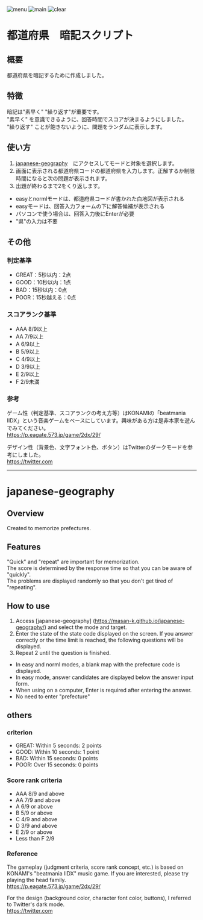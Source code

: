 ![menu](https://masan-k.github.io/japanese-geography/img/demo_menu.png "menu")
![main](https://masan-k.github.io/japanese-geography/img/demo_main.png "main")
![clear](https://masan-k.github.io/japanese-geography/img/demo_clear.png "clear")

# 都道府県　暗記スクリプト

## 概要
都道府県を暗記するために作成しました。

## 特徴
暗記は"素早く" "繰り返す"が重要です。<br>
"素早く" を意識できるように、回答時間でスコアが決まるようにしました。<br>
"繰り返す" ことが飽きないように、問題をランダムに表示します。<br>


## 使い方
1. [japanese-geography](https://masan-k.github.io/japanese-geography/)　にアクセスしてモードと対象を選択します。
2. 画面に表示される都道府県コードの都道府県を入力します。正解するか制限時間になると次の問題が表示されます。
3. 出題が終わるまで2をくり返します。


* easyとnormlモードは、都道府県コードが書かれた白地図が表示される
* easyモードは、回答入力フォームの下に解答候補が表示される
* パソコンで使う場合は、回答入力後にEnterが必要
* "県"の入力は不要

## その他

### 判定基準
* GREAT：5秒以内：2点
* GOOD：10秒以内：1点
* BAD：15秒以内：0点
* POOR：15秒越える：0点

### スコアランク基準
* AAA  8/9以上
* AA 7/9以上
* A 6/9以上
* B 5/9以上
* C 4/9以上
* D 3/9以上
* E 2/9以上
* F 2/9未満

### 参考
ゲーム性（判定基準、スコアランクの考え方等）はKONAMIの「beatmania IIDX」という音楽ゲームをベースにしています。興味がある方は是非本家を遊んでみてください。<br>
https://p.eagate.573.jp/game/2dx/29/

デザイン性（背景色、文字フォント色、ボタン）はTwitterのダークモードを参考にしました。<br>
https://twitter.com

----

# japanese-geography


## Overview
Created to memorize prefectures.

## Features
"Quick" and "repeat" are important for memorization. <br>
The score is determined by the response time so that you can be aware of "quickly". <br>
The problems are displayed randomly so that you don't get tired of "repeating". <br>


## How to use
1. Access [japanese-geography] (https://masan-k.github.io/japanese-geography/) and select the mode and target.
2. Enter the state of the state code displayed on the screen. If you answer correctly or the time limit is reached, the following questions will be displayed.
3. Repeat 2 until the question is finished.


* In easy and norml modes, a blank map with the prefecture code is displayed.
* In easy mode, answer candidates are displayed below the answer input form.
* When using on a computer, Enter is required after entering the answer.
* No need to enter "prefecture"

## others

### criterion
* GREAT: Within 5 seconds: 2 points
* GOOD: Within 10 seconds: 1 point
* BAD: Within 15 seconds: 0 points
* POOR: Over 15 seconds: 0 points

### Score rank criteria
* AAA 8/9 and above
* AA 7/9 and above
* A 6/9 or above
* B 5/9 or above
* C 4/9 and above
* D 3/9 and above
* E 2/9 or above
* Less than F 2/9

### Reference
The gameplay (judgment criteria, score rank concept, etc.) is based on KONAMI's "beatmania IIDX" music game. If you are interested, please try playing the head family. <br>
https://p.eagate.573.jp/game/2dx/29/

For the design (background color, character font color, buttons), I referred to Twitter's dark mode. <br>
https://twitter.com
